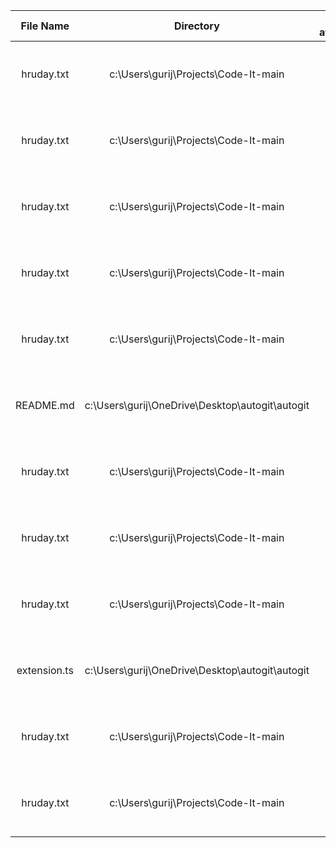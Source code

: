 | File Name | Directory | Files affected | Time Stamp |
|:---:|:---:|:---:|:---:|
| hruday.txt | c:\Users\gurij\Projects\Code-It-main | 4 | Tue, 21 Jan 2025 11:39:14 GMT |
| hruday.txt | c:\Users\gurij\Projects\Code-It-main | 3 | Tue, 21 Jan 2025 11:39:44 GMT |
| hruday.txt | c:\Users\gurij\Projects\Code-It-main | 5 | Tue, 21 Jan 2025 11:40:14 GMT |
| hruday.txt | c:\Users\gurij\Projects\Code-It-main | 4 | Tue, 21 Jan 2025 11:40:44 GMT |
| hruday.txt | c:\Users\gurij\Projects\Code-It-main | 1 | Tue, 21 Jan 2025 11:41:14 GMT |
| README.md | c:\Users\gurij\OneDrive\Desktop\autogit\autogit | 16 | Thu, 23 Jan 2025 03:07:56 GMT |
| hruday.txt | c:\Users\gurij\Projects\Code-It-main | 1 | Thu, 23 Jan 2025 04:07:13 GMT |
| hruday.txt | c:\Users\gurij\Projects\Code-It-main | 1 | Thu, 23 Jan 2025 04:07:20 GMT |
| hruday.txt | c:\Users\gurij\Projects\Code-It-main | 1 | Thu, 23 Jan 2025 04:07:35 GMT |
| extension.ts | c:\Users\gurij\OneDrive\Desktop\autogit\autogit | 17 | Thu, 23 Jan 2025 04:07:56 GMT |
| hruday.txt | c:\Users\gurij\Projects\Code-It-main | 1 | Thu, 23 Jan 2025 04:09:58 GMT |
| hruday.txt | c:\Users\gurij\Projects\Code-It-main | 1 | Thu, 23 Jan 2025 05:21:36 GMT |
